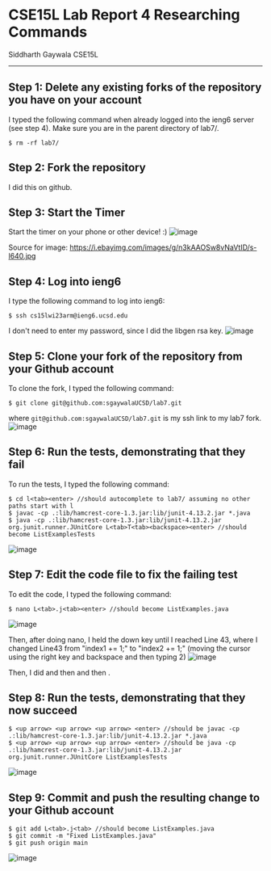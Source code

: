 # CSE15L Lab Report 4 Researching Commands
Siddharth Gaywala
CSE15L

***

## Step 1: Delete any existing forks of the repository you have on your account
I typed the following command when already logged into the ieng6 server (see step 4). Make sure you are in the parent directory of lab7/.
```
$ rm -rf lab7/
```

## Step 2: Fork the repository
I did this on github.

## Step 3: Start the Timer
Start the timer on your phone or other device! :)
![image](https://user-images.githubusercontent.com/122569404/221037619-447fe4a5-d4fd-44d5-b7ac-fc8f77add389.png)

Source for image: https://i.ebayimg.com/images/g/n3kAAOSw8vNaVtID/s-l640.jpg


## Step 4: Log into ieng6
I type the following command to log into ieng6:
```
$ ssh cs15lwi23arm@ieng6.ucsd.edu
```
I don't need to enter my password, since I did the libgen rsa key.
![image](https://user-images.githubusercontent.com/122569404/221037846-61b75bd6-01cd-4603-a78a-c250db284922.png)



## Step 5: Clone your fork of the repository from your Github account
To clone the fork, I typed the following command:
```
$ git clone git@github.com:sgaywalaUCSD/lab7.git
```

where `git@github.com:sgaywalaUCSD/lab7.git` is my ssh link to my lab7 fork.
![image](https://user-images.githubusercontent.com/122569404/221385329-ce4318be-57d5-41be-ae15-9cc80fff51fd.png)


## Step 6: Run the tests, demonstrating that they fail
To run the tests, I typed the following command:
```
$ cd l<tab><enter> //should autocomplete to lab7/ assuming no other paths start with l
$ javac -cp .:lib/hamcrest-core-1.3.jar:lib/junit-4.13.2.jar *.java
$ java -cp .:lib/hamcrest-core-1.3.jar:lib/junit-4.13.2.jar org.junit.runner.JUnitCore L<tab>T<tab><backspace><enter> //should become ListExamplesTests
```
![image](https://user-images.githubusercontent.com/122569404/221385381-5a0ee141-d6d0-4b00-b712-2ecf87943948.png)


## Step 7: Edit the code file to fix the failing test
To edit the code, I typed the following command:  
```
$ nano L<tab>.j<tab><enter> //should become ListExamples.java
```
![image](https://user-images.githubusercontent.com/122569404/221385455-1d7f76c4-3322-4b90-85e8-2d007cafdfa2.png)

Then, after doing nano, I held the down key until I reached Line 43, where I changed Line43 from "index1 += 1;" to "index2 += 1;" (moving the cursor using the right key and backspace and then typing 2)
![image](https://user-images.githubusercontent.com/122569404/221385486-df1da99a-1bcf-4646-8135-47c5a9e647fe.png)


Then, I did <ctrl O> and then <enter> and then <ctrl X>.

## Step 8: Run the tests, demonstrating that they now succeed
```
$ <up arrow> <up arrow> <up arrow> <enter> //should be javac -cp .:lib/hamcrest-core-1.3.jar:lib/junit-4.13.2.jar *.java
$ <up arrow> <up arrow> <up arrow> <enter> //should be java -cp .:lib/hamcrest-core-1.3.jar:lib/junit-4.13.2.jar org.junit.runner.JUnitCore ListExamplesTests
```
![image](https://user-images.githubusercontent.com/122569404/221385584-022f9e7d-ac74-42a5-aa71-4f300afcab96.png)

  
## Step 9: Commit and push the resulting change to your Github account
```
$ git add L<tab>.j<tab> //should become ListExamples.java
$ git commit -m "Fixed ListExamples.java"
$ git push origin main
```
  ![image](https://user-images.githubusercontent.com/122569404/221385625-ec6b6f2a-b88c-4b92-b78c-f0ad6ec24ba7.png)

